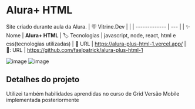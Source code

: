 ﻿# Alura+ HTML

Site criado durante aula da Alura.
| :placard: Vitrine.Dev |     |
| -------------  | --- |
| :sparkles: Nome        | **Alura+ HTML**
| :label: Tecnologias | javascript, node, react, html e css(tecnologias utilizadas)
| :rocket: URL         | https://alura-plus-html-1.vercel.app/
| 📁: URL         | https://github.com/faelpatrick/alura-plus-html-1

<!-- Inserir imagem com a #vitrinedev ao final do link -->
![image](https://user-images.githubusercontent.com/45822152/213782677-5cfab5fe-6241-4106-bb7c-c8b45b86c5d0.png#vitrinedev)
![image](https://user-images.githubusercontent.com/45822152/213782724-8ef789fa-2d6b-48af-af4f-66451845e814.png)

## Detalhes do projeto
Utilizei também habilidades aprendidas no curso de Grid
Versão Mobile implementada posteriormente

